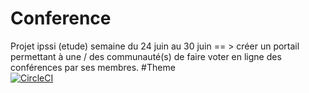 # Conference
Projet ipssi (etude) semaine du 24 juin au 30 juin == > créer un portail permettant à une / des communauté(s) de faire voter en ligne des conférences par ses membres.
#Theme  
[![CircleCI](https://circleci.com/gh/faycalBordjah/Conference.svg?style=svg)](https://circleci.com/gh/faycalBordjah/Conference)
 

